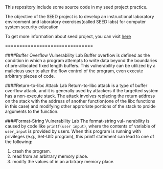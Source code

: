 This repository include some source code in my seed project practice.

The objective of the SEED project is to develop an instructional
laboratory environment and laboratory exercises(called SEED labs) for
computer system security education

To get more information about seed project, you can visit [here](http://www.cis.syr.edu/~wedu/seed)


===============================

####Buffer Overflow Vulnerability Lab
Buffer overflow is defined as the condition in which a program attempts to write
data beyond the boundaries of pre-allocated fixed length buffers. This
vulnerability can be utilized by a malicious user to alter the flow control of
the program, even execute arbitrary pieces of code. 

####Return-to-libc Attack Lab
Return-to-libc attack is a type of buffer overflow attack, and it is generally
used by attackers if the targetted system has a non-execute stack. The attack
involves replacing the return address on the stack with the address of another
function(one of the libc functions in this case) and modifying other approriate
portions of the stack to proide arguments to the function.

####Format-String Vulnerability Lab
The format-string vul- nerability is caused by code like `printf(user input)`, where the contents of variable of `user_input` is provided by users. When this program is running with privileges (e.g., Set-UID program), this printf statement can lead to one of the following:

1. crash the program.
2. read from an arbitrary memory place.
3. modify the values of in an arbitrary memory place.
